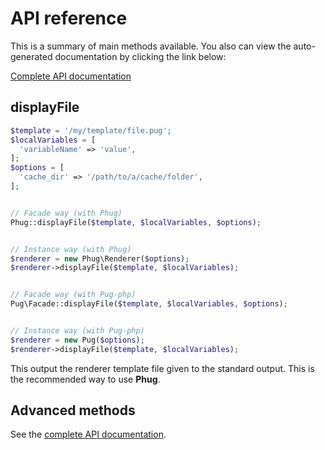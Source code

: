 # API reference

This is a summary of main methods available. You also
can view the auto-generated documentation by clicking
the link below:

[Complete API documentation](/api/namespaces/Phug.html)

## displayFile

```php
$template = '/my/template/file.pug';
$localVariables = [
  'variableName' => 'value',
];
$options = [
  'cache_dir' => '/path/to/a/cache/folder',
];


// Facade way (with Phug)
Phug::displayFile($template, $localVariables, $options);


// Instance way (with Phug)
$renderer = new Phug\Renderer($options);
$renderer->displayFile($template, $localVariables);


// Facade way (with Pug-php)
Pug\Facade::displayFile($template, $localVariables, $options);


// Instance way (with Pug-php)
$renderer = new Pug($options);
$renderer->displayFile($template, $localVariables);
```

This output the renderer template file given to the standard
output. This is the recommended way to use **Phug**.

## Advanced methods

See the [complete API documentation](/api/namespaces/Phug.html).
